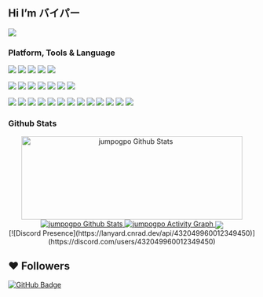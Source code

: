 ## Hi I’m バイパー

<p align="top">
    <a href="https://github.com/jumpogpo">
        <img src="https://count.getloli.com/get/@jumpogpo?theme=rule34">
    </a>
</p>

<!-- TODO: Make technologies links takes you to repositories -->
### Platform, Tools & Language

[![](https://img.shields.io/badge/macOS-Air%20M2%2013.6-292e33?style=flat-square&logo=apple&logoColor=ffffff)](https://www.apple.com/macos/big-sur/)
[![](https://img.shields.io/badge/iPhone-13%20ProMax-292e33?style=flat-square&logo=apple&logoColor=ffffff)](https://www.apple.com/)
[![](https://img.shields.io/badge/Windows-10-4e9eee?style=flat-square&logo=windows&logoColor=ffffff)](https://www.microsoft.com/windows/windows-10)
[![](https://img.shields.io/badge/Linux-Ubuntu%2022.04-E95420?style=flat-square&logo=linux&logoColor=ffffff)](https://ubuntu.com/)
[![](https://img.shields.io/badge/IDE-Visual%20Studio%20Code-blue?style=flat-square&logo=visual-studio-code&logoColor=ffffff)](https://code.visualstudio.com/)

[![](https://img.shields.io/badge/-TYPESCRIPT-%23007ACC?style=flat-square&logo=typescript&logoColor=ffffff)](https://www.typescriptlang.org/)
[![](https://img.shields.io/badge/PYTHON-3670A0?style=flat-square&logo=python&logoColor=ffdd54)](https://www.python.org/)
[![](https://img.shields.io/badge/LUA-%232C2D72?style=flat-square&logo=lua&logoColor=ffffff)](https://www.lua.org/)
[![](https://img.shields.io/badge/-JAVASCRIPT-%23323330?style=flat-square&logo=javascript&logoColor=%23F7DF1E)](https://www.ecma-international.org/)
[![](https://img.shields.io/badge/-NODE.JS-6DA55F?style=flat-square&logo=node.js&logoColor=ffffff)](https://nodejs.org/)
[![](https://img.shields.io/badge/-GOLANG-%2300ADD8?style=flat-square&logo=go&logoColor=ffffff)](https://go.dev/)
[![](https://img.shields.io/badge/-JAVA-%23ED8B00?style=flat-square&logo=openjdk&logoColor=ffffff)](https://www.java.com/en/)

[![](https://img.shields.io/badge/NESTJS-%23E0234E?style=flat-square&logo=Nestjs&logoColor=ffffff)](https://nestjs.com/)
[![](https://img.shields.io/badge/NUXT-002E3B?style=flat-square&logo=nuxtdotjs&logoColor=#00DC82)](https://nuxt.com/)
[![](https://img.shields.io/badge/TAILWINDCSS-%2338B2AC?style=flat-square&logo=tailwind-css&logoColor=ffffff)](https://tailwindcss.com/)
[![](https://img.shields.io/badge/MYSQL-%2300f?style=flat-square&logo=mysql&logoColor=ffffff)](https://www.mysql.com/)
[![](https://img.shields.io/badge/-MONGODB-%234ea94b?style=flat-square&logo=mongodb&logoColor=ffffff)](https://www.mongodb.com/)
[![](https://img.shields.io/badge/DOCKER-%230db7ed?style=flat-square&logo=docker&logoColor=ffffff)](https://www.docker.com/)
[![](https://img.shields.io/badge/POSTMAN-FF6C37?style=flat-square&logo=postman&logoColor=ffffff)](https://www.postman.com/)
[![](https://img.shields.io/badge/-NPM-%23CB3837?style=flat-square&logo=npm&logoColor=ffffff)](https://npmjs.com/)
[![](https://img.shields.io/badge/-GIT-%23F05033?style=flat-square&logo=git&logoColor=ffffff)](https://git-scm.com/)
[![](https://img.shields.io/badge/-LINUX-FCC624?style=flat-square&logo=linux&logoColor=black)](https://www.linuxfoundation.org/)
[![](https://img.shields.io/badge/-GITHUB-%23121011?style=flat-square&logo=github&logoColor=ffffff)](https://github.com/)
[![](https://img.shields.io/badge/-GITLAB-%23181717?style=flat-square&logo=gitlab&logoColor=ffffff)](https://gitlab.com/)
[![](https://img.shields.io/badge/UBUNTU-E95420?style=flat-square&logo=ubuntu&logoColor=ffffff)](https://ubuntu.com/)

### Github Stats

<p align="center">
    <a href="https://github.com/jumpogpo/">
        <img width=450 height=170 alt="jumpogpo Github Stats" src="https://github-readme-stats.vercel.app/api?username=jumpogpo&theme=dark&show_icons=true&hide_border=true&count_private=true"/>
    </a>
    <a href="https://github.com/jumpogpo/">
        <img alt="jumpogpo Github Stats" src="https://github-readme-stats.vercel.app/api/top-langs/?username=jumpogpo&theme=dark&layout=compact&hide_border=true&count_private=true"/>
    </a>
    <a href="https://github.com/jumpogpo/">
        <img alt="jumpogpo Activity Graph" src="https://github-readme-activity-graph.vercel.app/graph?theme=dark&color=b5b5b5&hide_border=true&bg_color=0000&point=78fe96&username=jumpogpo&line=ffffff"/>
    </a>
    <img align="center" src="https://lanyard.cnrad.dev/api/432049960012349450"><br>
    [![Discord Presence](https://lanyard.cnrad.dev/api/432049960012349450)](https://discord.com/users/432049960012349450)
</p>

## ❤ Followers
<!-- <a href="https://github.com/jumpogpo/">
    ## <img src="https://komarev.com/ghpvc/?username=jumpogpo">
## </a> -->
<a href="https://github.com/jumpogpo/">
    <img src="https://img.shields.io/github/followers/jumpogpo?label=Followers&style=social" alt="GitHub Badge">
</a>

